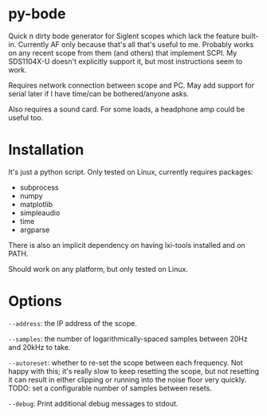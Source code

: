 # py-bode
Quick n dirty bode generator for Siglent scopes which lack the feature built-in. Currently AF only because that's all that's useful to me. Probably works on any recent scope from them (and others) that implement SCPI. My SDS1104X-U doesn't explicitly support it, but most instructions seem to work.

Requires network connection between scope and PC. May add support for serial later if I have time/can be bothered/anyone asks.

Also requires a sound card. For some loads, a headphone amp could be useful too.

# Installation

It's just a python script. Only tested on Linux, currently requires packages:
* subprocess
* numpy
* matplotlib
* simpleaudio
* time
* argparse

There is also an implicit dependency on having lxi-tools installed and on PATH.

Should work on any platform, but only tested on Linux.

# Options

`--address`: the IP address of the scope.

`--samples`: the number of logarithmically-spaced samples between 20Hz and 20kHz to take.

`--autoreset`: whether to re-set the scope between each frequency. Not happy with this; it's really slow to keep resetting the scope, but not resetting it can result in either clipping or running into the noise floor very quickly. TODO: set a configurable number of samples between resets.

`--debug`: Print additional debug messages to stdout.
